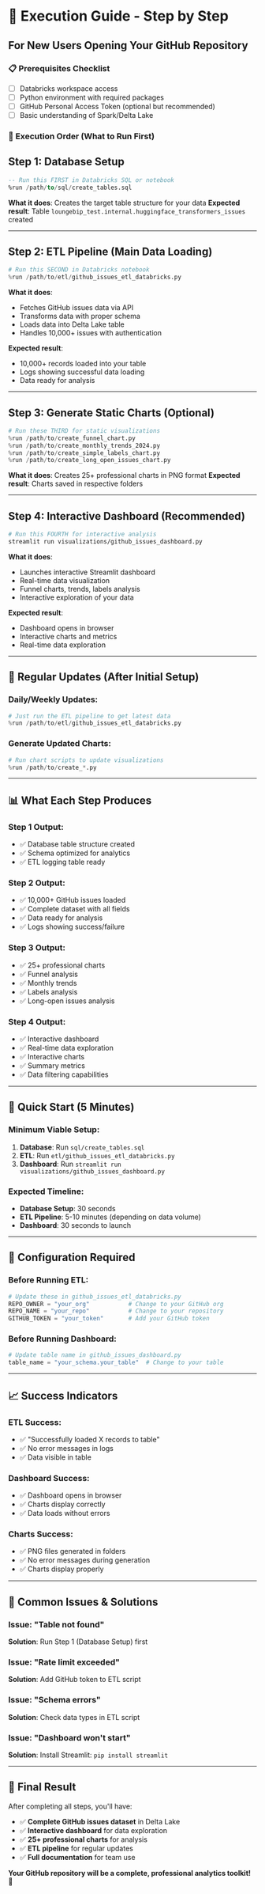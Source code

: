 # 🚀 **Execution Guide - Step by Step**

## **For New Users Opening Your GitHub Repository**

### **📋 Prerequisites Checklist**
- [ ] Databricks workspace access
- [ ] Python environment with required packages
- [ ] GitHub Personal Access Token (optional but recommended)
- [ ] Basic understanding of Spark/Delta Lake

### **🎯 Execution Order (What to Run First)**

## **Step 1: Database Setup** 
```sql
-- Run this FIRST in Databricks SQL or notebook
%run /path/to/sql/create_tables.sql
```
**What it does**: Creates the target table structure for your data
**Expected result**: Table `loungebip_test.internal.huggingface_transformers_issues` created

---

## **Step 2: ETL Pipeline (Main Data Loading)**
```python
# Run this SECOND in Databricks notebook
%run /path/to/etl/github_issues_etl_databricks.py
```
**What it does**: 
- Fetches GitHub issues data via API
- Transforms data with proper schema
- Loads data into Delta Lake table
- Handles 10,000+ issues with authentication

**Expected result**: 
- 10,000+ records loaded into your table
- Logs showing successful data loading
- Data ready for analysis

---

## **Step 3: Generate Static Charts (Optional)**
```python
# Run these THIRD for static visualizations
%run /path/to/create_funnel_chart.py
%run /path/to/create_monthly_trends_2024.py
%run /path/to/create_simple_labels_chart.py
%run /path/to/create_long_open_issues_chart.py
```
**What it does**: Creates 25+ professional charts in PNG format
**Expected result**: Charts saved in respective folders

---

## **Step 4: Interactive Dashboard (Recommended)**
```bash
# Run this FOURTH for interactive analysis
streamlit run visualizations/github_issues_dashboard.py
```
**What it does**: 
- Launches interactive Streamlit dashboard
- Real-time data visualization
- Funnel charts, trends, labels analysis
- Interactive exploration of your data

**Expected result**: 
- Dashboard opens in browser
- Interactive charts and metrics
- Real-time data exploration

---

## **🔄 Regular Updates (After Initial Setup)**

### **Daily/Weekly Updates:**
```python
# Just run the ETL pipeline to get latest data
%run /path/to/etl/github_issues_etl_databricks.py
```

### **Generate Updated Charts:**
```python
# Run chart scripts to update visualizations
%run /path/to/create_*.py
```

---

## **📊 What Each Step Produces**

### **Step 1 Output:**
- ✅ Database table structure created
- ✅ Schema optimized for analytics
- ✅ ETL logging table ready

### **Step 2 Output:**
- ✅ 10,000+ GitHub issues loaded
- ✅ Complete dataset with all fields
- ✅ Data ready for analysis
- ✅ Logs showing success/failure

### **Step 3 Output:**
- ✅ 25+ professional charts
- ✅ Funnel analysis
- ✅ Monthly trends
- ✅ Labels analysis
- ✅ Long-open issues analysis

### **Step 4 Output:**
- ✅ Interactive dashboard
- ✅ Real-time data exploration
- ✅ Interactive charts
- ✅ Summary metrics
- ✅ Data filtering capabilities

---

## **🎯 Quick Start (5 Minutes)**

### **Minimum Viable Setup:**
1. **Database**: Run `sql/create_tables.sql`
2. **ETL**: Run `etl/github_issues_etl_databricks.py`
3. **Dashboard**: Run `streamlit run visualizations/github_issues_dashboard.py`

### **Expected Timeline:**
- **Database Setup**: 30 seconds
- **ETL Pipeline**: 5-10 minutes (depending on data volume)
- **Dashboard**: 30 seconds to launch

---

## **🔧 Configuration Required**

### **Before Running ETL:**
```python
# Update these in github_issues_etl_databricks.py
REPO_OWNER = "your_org"           # Change to your GitHub org
REPO_NAME = "your_repo"           # Change to your repository
GITHUB_TOKEN = "your_token"       # Add your GitHub token
```

### **Before Running Dashboard:**
```python
# Update table name in github_issues_dashboard.py
table_name = "your_schema.your_table"  # Change to your table
```

---

## **📈 Success Indicators**

### **ETL Success:**
- ✅ "Successfully loaded X records to table"
- ✅ No error messages in logs
- ✅ Data visible in table

### **Dashboard Success:**
- ✅ Dashboard opens in browser
- ✅ Charts display correctly
- ✅ Data loads without errors

### **Charts Success:**
- ✅ PNG files generated in folders
- ✅ No error messages during generation
- ✅ Charts display properly

---

## **🚨 Common Issues & Solutions**

### **Issue: "Table not found"**
**Solution**: Run Step 1 (Database Setup) first

### **Issue: "Rate limit exceeded"**
**Solution**: Add GitHub token to ETL script

### **Issue: "Schema errors"**
**Solution**: Check data types in ETL script

### **Issue: "Dashboard won't start"**
**Solution**: Install Streamlit: `pip install streamlit`

---

## **🎯 Final Result**

After completing all steps, you'll have:
- ✅ **Complete GitHub issues dataset** in Delta Lake
- ✅ **Interactive dashboard** for data exploration
- ✅ **25+ professional charts** for analysis
- ✅ **ETL pipeline** for regular updates
- ✅ **Full documentation** for team use

**Your GitHub repository will be a complete, professional analytics toolkit!** 🚀
